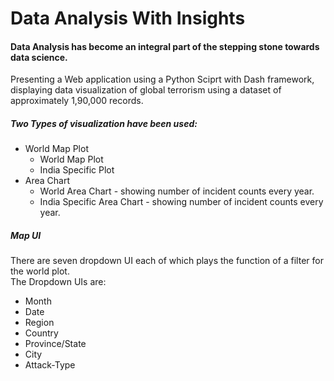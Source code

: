 <html>
  <head>
  </head>
  <body>
    <h1>Data Analysis With Insights</h1>
    <h4>
      Data Analysis has become an integral part of the stepping stone towards data science.
    </h4>
    <div>
     Presenting a Web application using a Python Sciprt with Dash framework, displaying data visualization of global terrorism using a dataset of approximately 1,90,000 records. 
    </div>
    <h5>Two Types of visualization have been used:</h5>
    <ul>
      <li>
        World Map Plot
        <ul>
          <li>World Map Plot</li>
          <li>India Specific Plot</li>
        </ul>
      </li>
      <li>
        Area Chart
        <ul>
          <li>World Area Chart - showing number of incident counts every year.</li>
          <li>India Specific Area Chart - showing number of incident counts every year.</li>
        </ul>
      </li>
    </ul>
    <h5>Map UI</h5>
    <div>
      There are seven dropdown UI each of which plays the function of a filter for the world plot.
    </div>
    <div>The Dropdown UIs are:
      <ul>
        <li>Month</li>
        <li>Date</li>
        <li>Region</li>
        <li>Country</li>
        <li>Province/State</li>
        <li>City</li>
        <li>Attack-Type</li>
      </ul>
    </div>
    
  </body>
</html>


